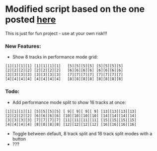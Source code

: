 # Modified script based on the one posted [here](https://forum.image-line.com/viewtopic.php?f=1994&t=228782&start=200)

This is just for fun project - use at your own risk!!!



### New Features:
- Show 8 tracks in performance mode grid:
```
[1][1][1][1] [1][1][1][1]   [5][5][5][5] [5][5][5][5]
[2][2][2][2] [2][2][2][2]   [6][6][6][6] [6][6][6][6]
[3][3][3][3] [3][3][3][3]   [7][7][7][7] [7][7][7][7]
[4][4][4][4] [4][4][4][4]   [8][8][8][8] [8][8][8][8]
```


### Todo:
- Add performance mode split to show 16 tracks at once:
```
[1][1][1][1] [5][5][5][5] [ 9][ 9][ 9][ 9] [13][13][13][13]
[2][2][2][2] [6][6][6][6] [10][10][10][10] [14][14][14][14]
[3][3][3][3] [7][7][7][7] [11][11][11][11] [15][15][15][15]
[4][4][4][4] [8][8][8][8] [12][12][12][12] [16][16][16][16]
```
- Toggle between default, 8 track split and 16 track split modes with a button
- ???